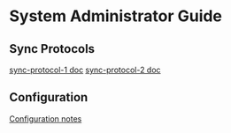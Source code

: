 # System Administrator Guide

## Sync Protocols

[sync-protocol-1 doc](./sync-protocol-1.md)
[sync-protocol-2 doc](./sync-protocol-2.md)

## Configuration

[Configuration notes](./configuration-notes.md)

